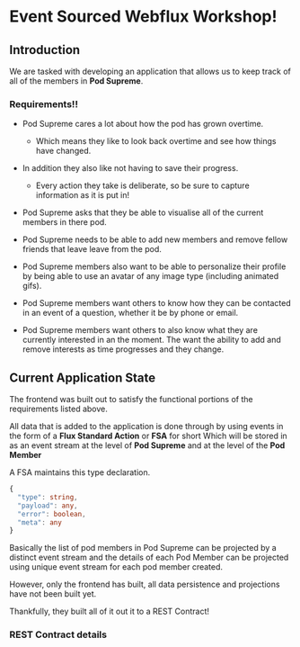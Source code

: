 # Event Sourced Webflux Workshop!

## Introduction

We are tasked with developing an application that allows us to keep track of all of the members in **Pod Supreme**.

### Requirements!!

- Pod Supreme cares a lot about how the pod has grown overtime. 
    - Which means they like to look back overtime and see how things have changed. 

- In addition they also like not having to save their progress. 
  - Every action they take is deliberate, so be sure to capture information as it is put in!

- Pod Supreme asks that they be able to visualise all of the current members in there pod.

- Pod Supreme needs to be able to add new members and remove fellow friends that leave leave from the pod. 

- Pod Supreme members also want to be able to personalize their profile by being able to use an avatar of any image type (including animated gifs).

- Pod Supreme members want others to know how they can be contacted in an event of a question, whether it be by phone or email.

- Pod Supreme members want others to also know what they are currently interested in an the moment. 
The want the ability to add and remove interests as time progresses and they change.

## Current Application State

The frontend was built out to satisfy the functional portions of the requirements listed above.

All data that is added to the application is done through by using events in the form of a **Flux Standard Action** or **FSA**  for short
Which will be stored in as an event stream at the level of **Pod Supreme** and at the level of the **Pod Member**

A FSA maintains this type declaration. 

```typescript 1.8
{
  "type": string,
  "payload": any,
  "error": boolean,
  "meta": any
}
```

Basically the list of pod members in Pod Supreme can be projected by a distinct 
event stream and the details of each Pod Member can be projected using unique event 
stream for each pod member created.

However, only the frontend has built, all data persistence and projections have not been built yet.

Thankfully, they built all of it out it to a REST Contract!  

### REST Contract details

```javascript 1.8

```
